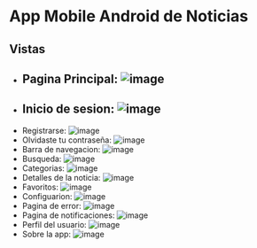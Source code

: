 # App Mobile Android de Noticias

## Vistas
* Pagina Principal: ![image](https://github.com/user-attachments/assets/a519545e-6e65-4bc2-b1aa-0564ea213ebf)
  -----
* Inicio de sesion: ![image](https://github.com/user-attachments/assets/0e4bbe4f-0d18-4452-ad5a-0c5fb38a6228)
  -----
* Registrarse: ![image](https://github.com/user-attachments/assets/7b6e4e1f-62bb-485a-9b10-cc1e7a8193e5)
* Olvidaste tu contraseña: ![image](https://github.com/user-attachments/assets/269759b6-765d-4bc2-8e8a-754771bffa2b)
* Barra de navegacion: ![image](https://github.com/user-attachments/assets/80c283b9-ab76-454f-8cee-ec9d9d50e649)
* Busqueda: ![image](https://github.com/user-attachments/assets/00cf6a21-0898-486a-b396-67fc4d1bdd84)
* Categorias: ![image](https://github.com/user-attachments/assets/59f72866-d705-4a5c-a575-8fa3351b7ef5)
* Detalles de la noticia: ![image](https://github.com/user-attachments/assets/c9869676-348a-44e2-9518-f045295c3ad6)
* Favoritos: ![image](https://github.com/user-attachments/assets/50f01e4c-b18a-47eb-85e6-6f27ea828295)
* Configuarion: ![image](https://github.com/user-attachments/assets/5c4ce739-1fd7-4fdf-b227-38caf053ee5c)
* Pagina de error: ![image](https://github.com/user-attachments/assets/2602e45c-de5c-4d37-8316-ed836fc9d667)
* Pagina de notificaciones: ![image](https://github.com/user-attachments/assets/1fe4ff42-79bd-4661-9ccf-9a9241a9d566)
* Perfil del usuario: ![image](https://github.com/user-attachments/assets/314dd4c7-a93d-44fc-8616-d07ff74f6485)
* Sobre la app: ![image](https://github.com/user-attachments/assets/920f52b6-d8cf-4f22-a3b2-335ed15add85)













